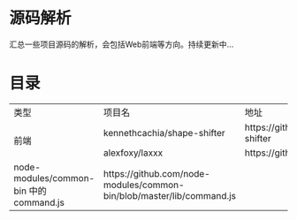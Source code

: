 源码解析
===
汇总一些项目源码的解析，会包括Web前端等方向。持续更新中...

目录
===
<table>
  <tr>
    <td width="60px">类型</td>
    <td width="240px">项目名</td>
    <td>地址</td>
  </tr>
  <tr>
    <td rowspan="2">前端</td>
    <td>kennethcachia/shape-shifter</td>
    <td>https://github.com/kennethcachia/shape-shifter</td>
  </tr>
  <tr>
    <td>alexfoxy/laxxx</td>
    <td>https://github.com/alexfoxy/laxxx</td>
  </tr>
  <tr>
    <td>node-modules/common-bin 中的command.js</td>
    <td>https://github.com/node-modules/common-bin/blob/master/lib/command.js</td>
  </tr>
</table>
